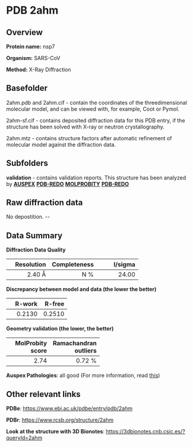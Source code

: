 # PDB 2ahm

## Overview

**Protein name:** nsp7

**Organism:** SARS-CoV

**Method:** X-Ray Diffraction

## Basefolder

2ahm.pdb and 2ahm.cif - contain the coordinates of the threedimensional molecular model, and can be viewed with, for example, Coot or Pymol.

2ahm-sf.cif - contains deposited diffraction data for this PDB entry, if the structure has been solved with X-ray or neutron crystallography.

2ahm.mtz - contains structure factors after automatic refinement of molecular model against the diffraction data.

## Subfolders





**validation** - contains validation reports. This structure has been analyzed by [**AUSPEX**](https://github.com/thorn-lab/coronavirus_structural_task_force/tree/master/pdb/nsp7/SARS-CoV/2ahm/validation/auspex) [**PDB-REDO**](https://github.com/thorn-lab/coronavirus_structural_task_force/tree/master/pdb/nsp7/SARS-CoV/2ahm/validation/pdb-redo) [**MOLPROBITY**](https://github.com/thorn-lab/coronavirus_structural_task_force/tree/master/pdb/nsp7/SARS-CoV/2ahm/validation/molprobity) [**PDB-REDO**](https://github.com/thorn-lab/coronavirus_structural_task_force/blob/master/pdb/nsp7/SARS-CoV/2ahm/validation/Xtriage_output.log) 

## Raw diffraction data

No depostition. --<br> 

## Data Summary
**Diffraction Data Quality**

|   | Resolution | Completeness| I/sigma |
|---|-------------:|----------------:|--------------:|
|   |2.40 Å|N     %|<img width=50/>24.00|

**Discrepancy between model and data (the lower the better)**

|   | **R-work**| **R-free**   
|---|-------------:|----------------:|           
||  0.2130|  0.2510|

**Geometry validation (the lower, the better)**

|   |**MolProbity<br>score**| **Ramachandran<br>outliers** 
|---|-------------:|----------------:|
||  2.74|  0.72 %|

**Auspex Pathologies**: all good (For more information, read [this](https://github.com/thorn-lab/coronavirus_structural_task_force/blob/master/pdb/nsp7/SARS-CoV/2ahm/validation/auspex/2ahm_auspex_comments.txt))

 



## Other relevant links 
**PDBe**:  https://www.ebi.ac.uk/pdbe/entry/pdb/2ahm
 
**PDBr**: https://www.rcsb.org/structure/2ahm 

**Look at the structure with 3D Bionotes**: https://3dbionotes.cnb.csic.es/?queryId=2ahm

